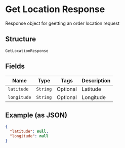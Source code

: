 
# Get Location Response

Response object for geetting an order location request

## Structure

`GetLocationResponse`

## Fields

| Name | Type | Tags | Description |
|  --- | --- | --- | --- |
| `latitude` | `String` | Optional | Latitude |
| `longitude` | `String` | Optional | Longitude |

## Example (as JSON)

```json
{
  "latitude": null,
  "longitude": null
}
```

